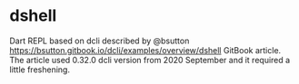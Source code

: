 # dshell
Dart REPL based on dcli described by @bsutton https://bsutton.gitbook.io/dcli/examples/overview/dshell GitBook article.
The article used 0.32.0 dcli version from 2020 September and it required a little freshening.
